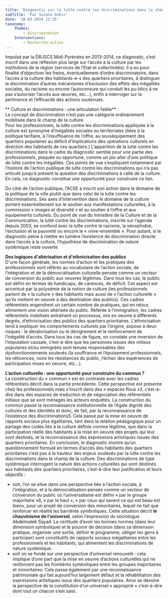 ```yaml
---
title: 'Diagnostic sur la lutte contre les discriminations dans le champ de la culture'
subTitle: 'Par Suzana Dukic'
date: '30-03-2014 12:35'
taxonomy:
    Themes:
        - Discrimination
    Interventions:
        - Recherche-action
---
```


Impulsé par la DRJSCS Midi-Pyrénées en 2013-2014, ce diagnostic, s’est inscrit dans une réflexion plus large sur l’accès à la culture par les institutions de la région (services de l’Etat et collectivités). Il a eu pour finalité d’objectiver les freins, éventuellement d’ordre discriminatoire, dans l’accès à la culture des habitants-e-s des quartiers prioritaires, à distinguer la discrimination d’autres mécanismes d’exclusion (les effets des inégalités sociales, du racisme ou encore l’autocensure qui conduit les pu-blics à ne pas s’autoriser l’accès aux œuvres, etc...), enfin à interroger sur la pertinence et l’efficacité des actions soutenues.

** Culture et discriminations : une articulation faible**  
Le concept de discrimination n’est pas une catégorie ordinairement mobilisée dans le champ de la
culture.  
Pour les professionnels, la lutte contre les discriminations appliquée à la culture est synonyme
d’inégalités sociales ou territoriales (liées à la politique tarifaire, à l’insuffisance de l’offre, au souséquipement des quartiers populaires au déficit d’implications des opérations culturels en direction des
habitants de ces quartiers.) L’apparition de la lutte contre les discriminations dans le cadre du diagnostic semble pour une partie des professionnels, plaquée ou opportune, comme un pis-aller d’une politique de lutte contre les inégalités. Ces points de vue s’expliquent notamment par l’histoire de l’action publique de lutte
contre les discriminations qui n’a pas articulé jusqu’à présent la question des discriminations
à celle de la culture. En cela, ce diagnostic constitue une opportunité pour construire ce lien.  

Du côté de l’action publique, l’ACSE a inscrit son action dans le domaine de la politique de la ville
plutôt que dans celui de la lutte contre les discriminations. Ses axes d’intervention dans le domaine de
la culture portent essentiellement sur le soutien aux manifestations culturelles, à la commission
« images et diversité » et au soutien à l’offre et aux équipements culturels. Du point de vue du ministère
de la Culture et de la Communication, la lutte contre les discriminations, inscrite sur l’agenda depuis
2003, se confond avec la lutte contre le racisme, la xénophobie, l’exclusion et la pauvreté ou encore le
« vivre-ensemble ». Pour autant, si le diagnostic peine à mettre en lumière l’existence de discrimination
directe dans l’accès à la culture, l’hypothèse de discrimination de nature systémique reste ouverte.  

**Des logiques d'altérisation et d'ethnicisation des publics**  
D'une façon générale, les normes d’action et les pratiques des professionnels sont référés au vocabulaire de l’action sociale, de l’intégration et de la démocratisation culturelle pensée comme un vecteur de conversion du public aux oeuvres légitimes. Dans tous les cas, le public est défini en termes de handicaps, de carences, de déficit. Cet aspect est accentué par la polysémie de la notion de culture (les professionnels parlent de « la culture » des habitants mais aussi de « l’action culturelle » qu’ils mettent en oeuvre à des destination des publics). Ces cadres référentiels engendrent un certain nombre de pratiques, qui en retour, alimentent une vision altérisée du public. Référée à l’immigration, les cadres référentiels mobilisés entraînent un processus, mis en oeuvre à différents degrés, d’ethnicisation des publics des quartiers prioritaires. L’ethnicisation tend à expliquer les comportements culturels par l’origine, expose à deux risques : le dévalorisation ou le dénigrement et le renforcement de l’inégalité d’accès. Dans tous les cas de figure, on constate une
inversion de l’imputation causale, c’est-à-dire que les personnes issues des milieux populaires et/ou
immigrées sont tenues responsables des dysfonctionnements soulevés (la souffrance et l’épuisement
professionnels, les réticences, voire les résistances du public, l’échec des expériences de participation
mises en oeuvre, etc…).

**L’action culturelle : une opportunité pour construire du commun ?**  
La construction du « commun » est en contraste avec les cadres référentiels décrit dans la partie précédente.
Cette perspective est présente chez les professionnels mais s’inscrit dans des « espaces
flous »3, c’est-à-dire dans des espaces de traduction et de négociation des référentiels initiaux que se
sont ménagés les acteurs enquêtés. La construction du commun passe la reconnaissance institutionnelle
de l’égale dignité des cultures et des identités et donc, de fait, par la reconnaissance
de l’existence des discriminations5. Cela passe par la mise en oeuvre de rapports sociaux
plus égalitaires, tant dans la relation pédagogique pour un partage des codes liés à la culture définie
comme légitime, que dans la participation réelle des habitants à la mise en oeuvre des projets qui leur
sont destinés, et la reconnaissance des expressions artistiques issues des quartiers prioritaires.
En conclusion, le diagnostic montre qu’un questionnement formulé en termes d’accès des habitants
des quartiers prioritaires n’est pas à la hauteur des enjeux soulevés par la lutte contre les
discriminations dans le champ de la culture. Des discriminations de type systémique interrogent la
nature des actions culturelles qui sont destinés aux habitants des quartiers prioritaires, c’est-à-dire
leur justification et leurs objectifs :
- soit, l’on se situe dans une perspective liée à l’action sociale, à l’intégration, et à la démocratisation
pensée comme un vecteur de conversion du public où l’universalisme est défini « par le groupe majoritaire
»6, « par le haut », « par ceux qui savent ce qui est beau est bien», pour un projet de conversion
des minoritaires, lequel ne fait que renforcer en réalité les barrières symboliques. Cette situation décrit
**le chauvinisme de l’universel**, selon l’expression du sociologue Abdelmalek Sayad. La certitude
d’avoir les bonnes normes (dans leur dimension symbolique) et le pouvoir de décision (dans sa dimension
pratique, organiser une sortie, définir le programme, obliger les gens à participer) sont constitutifs
de rapports sociaux inégalitaires entre les professionnels et les habitants, qui alimentent les discriminations
de nature systémique.
- soit on se fonde sur une perspective d’universel renouvelé : cela implique d’une part que la mise
en oeuvre d’actions culturelles qui ne renforcent pas les frontières symboliques entre les groupes majoritaires
et minoritaires. Cela passe également par une reconnaissance patrimoniale qui fait aujourd’hui
largement défaut et la réhabilitation des expressions artistiques issus des quartiers populaires.
Ainsi se dessine la perspective de la constitution d’un universel « approprié » c’est-à-dire dont
tout un chacun s’est saisi.